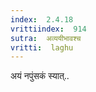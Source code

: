 ```yaml
---
index:  2.4.18
vrittiindex:  914
sutra:  अव्ययीभावश्च
vritti:  laghu 
---
```


अयं नपुंसकं स्यात्..

